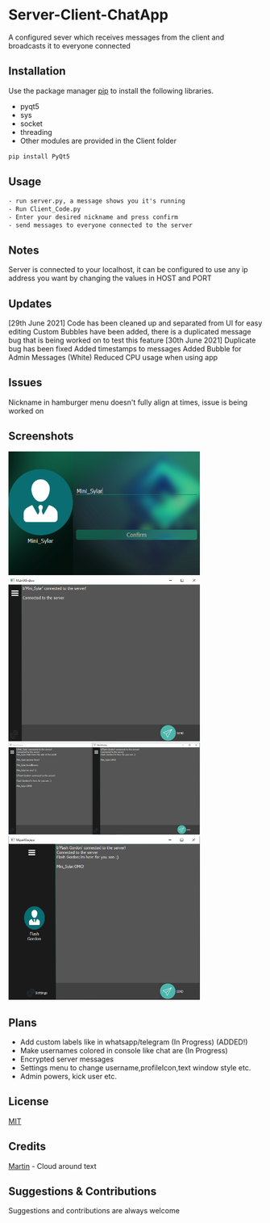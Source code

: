 # Server-Client-ChatApp
A configured sever which receives messages from the client and broadcasts it to everyone connected 

## Installation
Use the package manager [pip](https://pip.pypa.io/en/stable/) to install the following libraries.
- pyqt5
- sys
- socket
- threading
- Other modules are provided in the Client folder

```bash
pip install PyQt5
```

## Usage
```
- run server.py, a message shows you it's running
- Run Client_Code.py
- Enter your desired nickname and press confirm
- send messages to everyone connected to the server
```

## Notes
Server is connected to your localhost, it can be configured to use any ip address you want by changing the values in HOST and PORT

## Updates
[29th June 2021]
Code has been cleaned up and separated from UI for easy editing
Custom Bubbles have been added, there is a duplicated message bug that is being worked on
to test this feature
[30th June 2021]
Duplicate bug has been fixed 
Added timestamps to messages
Added Bubble for Admin Messages (White)
Reduced CPU usage when using app

## Issues
Nickname in hamburger menu doesn't fully align at times, issue is being worked on

## Screenshots
<div>
<img width="380" src="/Screenshots/Screen-01_EnterUsername.png" alt="ChooseUsername Screenshot">
<img width="380" src="/Screenshots/Screen-02_ConnectedServer.png" alt="Connected to server">
</div>

<div>
<img width="380" src="/Screenshots/Screen-03_ChatExample.png" alt="Flash Gordon">
<img width="380" src="/Screenshots/Screen-04_SlidingMenu.png" alt="SlidingMenu">
</div>

## Plans
- Add custom labels like in whatsapp/telegram (In Progress) (ADDED!)
- Make usernames colored in console like chat are (In Progress)
- Encrypted server messages 
- Settings menu to change username,profileIcon,text window style etc.
- Admin powers, kick user etc.

## License
[MIT](https://choosealicense.com/licenses/mit/)

## Credits
[Martin](https://www.mfitzp.com/forum/u/martin) - Cloud around text

## Suggestions & Contributions
Suggestions and contributions are always welcome